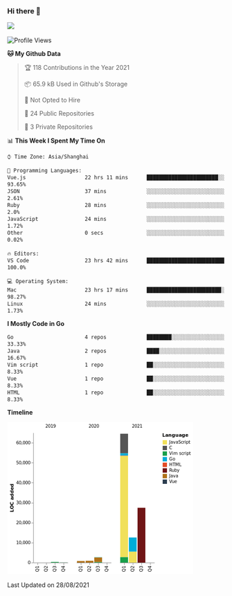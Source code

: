 ### Hi there 👋

![](https://github-readme-stats.vercel.app/api?username=tomial)

<!--START_SECTION:waka-->
![Profile Views](http://img.shields.io/badge/Profile%20Views-113-blue)

**🐱 My Github Data** 

> 🏆 118 Contributions in the Year 2021
 > 
> 📦 65.9 kB Used in Github's Storage 
 > 
> 🚫 Not Opted to Hire
 > 
> 📜 24 Public Repositories 
 > 
> 🔑 3 Private Repositories  
 > 
📊 **This Week I Spent My Time On** 

```text
⌚︎ Time Zone: Asia/Shanghai

💬 Programming Languages: 
Vue.js                   22 hrs 11 mins      ███████████████████████░░   93.65% 
JSON                     37 mins             ░░░░░░░░░░░░░░░░░░░░░░░░░   2.61% 
Ruby                     28 mins             ░░░░░░░░░░░░░░░░░░░░░░░░░   2.0% 
JavaScript               24 mins             ░░░░░░░░░░░░░░░░░░░░░░░░░   1.72% 
Other                    0 secs              ░░░░░░░░░░░░░░░░░░░░░░░░░   0.02%

🔥 Editors: 
VS Code                  23 hrs 42 mins      █████████████████████████   100.0%

💻 Operating System: 
Mac                      23 hrs 17 mins      ████████████████████████░   98.27% 
Linux                    24 mins             ░░░░░░░░░░░░░░░░░░░░░░░░░   1.73%

```

**I Mostly Code in Go** 

```text
Go                       4 repos             ████████░░░░░░░░░░░░░░░░░   33.33% 
Java                     2 repos             ████░░░░░░░░░░░░░░░░░░░░░   16.67% 
Vim script               1 repo              ██░░░░░░░░░░░░░░░░░░░░░░░   8.33% 
Vue                      1 repo              ██░░░░░░░░░░░░░░░░░░░░░░░   8.33% 
HTML                     1 repo              ██░░░░░░░░░░░░░░░░░░░░░░░   8.33%

```


**Timeline**

![Chart not found](https://raw.githubusercontent.com/tomial/tomial/main/charts/bar_graph.png) 


 Last Updated on 28/08/2021
<!--END_SECTION:waka-->
